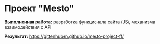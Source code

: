 # Проект "Mesto"
**Выполненная работа:** разработка функционала сайта (JS), механизма взаимодействия с API

**Результат:** https://gittenhuben.github.io/mesto-project-ff/
